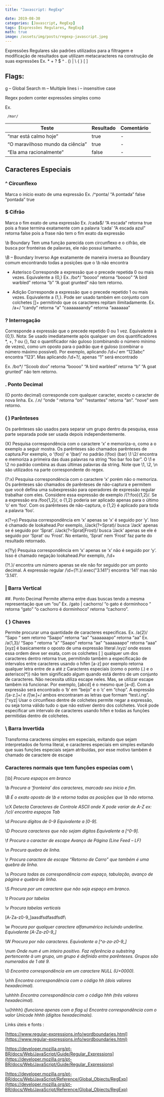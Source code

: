 ```yaml
---
title: "Javascript: RegExp"

date: 2019-08-30
categories: [Javascript, RegExp]
tags: [Expressões Regulares, RegExp]
math: true
image: /assets/img/posts/regexp-javascript.jpeg
---
```


Expressões Regulares são padrões utilizados para a filtragem e modificação de resultados que utilizam metacaracteres na construção de suas expressões
Ex. \* + ? $ ^ . () | \ { } [ ]

## Flags:

g – Global Search
m – Multiple lines
i – insensitive case

Regex podem conter expressões simples como

Ex.

```Regexp
 /mar/
```

| Teste                            | Resultado | Comentário |
| -------------------------------- | --------- | ---------- |
| “mar está calmo hoje”            | true      | -          |
| “O maravilhoso mundo da ciência” | true      | -          |
| “Ela ama racionalmente”          | false     | -          |

## Caracteres Especiais

### ^ Circunflexo

Marca o início exato de uma expressão
Ex. /^ponta/
“A pontada” false
“pontada” true

### $ Cifrão

Marca o fim exato de uma expressão Ex. /cada$/
“A escada“ retorna true pois a frase termina exatamente com a palavra ‘cada’
“A escada azul” retorna false pois a frase não tem o fim exato da expressão

\b Boundary
Tem uma função parecida com circunflexo e o cifrão, ele busca por fronteiras de palavras, ele não possui tamanho.

\B – Boundary Inverso
Age exatamente de maneira inversa ao Boundary comum encontrando todas a posições que o \b não encontra

- Asterisco
  Corresponde a expressão que o precede repetida 0 ou mais vezes. Equivalente a {0,} Ex. /bo\*/
  “boooo” retorna “boooo”
  “A bird warbled” retorna “b”
  “A goat grunted” não tem retorno.

* Adição
  Corresponde a expressão que o precede repetido 1 ou mais vezes. Equivalente a {1,}. Pode ser usado também em conjunto com colchetes []+ permitindo que os caracteres repitam ilimitadamente. Ex. /a+/
  “candy” retorna “a”
  “caaaaaaandy” retorna “aaaaaaa”

### ? Interrogação

Corresponde a expressão que o precede repetido 0 ou 1 vez. Equivalente à {0,1}.
Nota: Se usado imediatamente após qualquer um dos quantificadores \*, +, ? ou {}, faz o quantificador não guloso (combinando o número mínimo de vezes), como um oposto para o padrão que é guloso (combinar o número máximo possível). Por exemplo, aplicando /\d+/ em “123abc” encontra “123”. Mas aplicando /\d+?/, apenas “1” será encontrado

Ex. /bo\*/
“Scoob doo” retorna “boooo”
“A bird warbled” retorna “b”
“A goat grunted” não tem retorno.

### . Ponto Decimal

(O ponto decimal) corresponde com qualquer caracter, exceto o caracter de nova linha. Ex. /.n/
“onde “ retorna “on”
“restantes” retorna “an”.
“nove” sem retorno.

### ( ) Parênteses

Os parênteses são usados para separar um grupo dentro da pesquisa, essa parte separada pode ser usada depois independentemente.

(X) Pesquisa correspondência com o caractere ‘x’ e memoriza-o, como a o exemplo a seguir mostra. Os parênteses são chamados parênteses de captura.Por exemplo, o ‘(foo)’ e ‘(bar)’ no padrão /(foo) (bar) \1 \2/ encontra e memoriza a primeira das duas palavras na string “foo bar foo bar”. O \1 e \2 no padrão combina as duas últimas palavras da string. Note que \1, \2, \n são utilizados na parte correspondente do regex.

(?:x) Pesquisa correspondência com o caractere ‘x’ porém não o memoriza. Os parênteses são chamados de parênteses de não-captura e permitem que você defina uma subexpressão para operadores de expressão regular trabalhar com eles. Considere essa expressão de exemplo /(?:foo){1,2}/. Se a expressão era /foo{1,2}/, o {1,2} poderia ser aplicado apenas para o último ‘o’ em ‘foo’. Com os parênteses de não-captura, o {1,2} é aplicado para toda a palavra ‘foo’.

x(?=y) Pesquisa correspondência em ‘x’ apenas se ‘x’ é seguido por ‘y’. Isso é chamado de lookahead.Por exemplo, /Jack(?=Sprat)/ busca ‘Jack’ apenas se é seguido por ‘Sprat’. /Jack(?=Sprat|Frost)/ busca ‘Jack’ apenas se ele é seguido por ‘Sprat’ ou ‘Frost’. No entanto, ‘Sprat’ nem ‘Frost’ faz parte do resultado retornado.

x(?!y) Pesquisa correspondência em ‘x’ apenas se ‘x’ não é seguido por ‘y’. Isso é chamado negação lookahead.Por exemplo, /\d+

(?!\.)/ encontra um número apenas se ele não for seguido por um ponto decimal. A expressão regular /\d+(?!\.)/.exec("3.141") encontra ‘141’ mas não ‘3.141’.

### | Barra Vertical

##. Ponto Decimal
Permite alterna entre duas buscas tendo a mesma representação que um “ou” Ex. /gato | cachorro/
“o gato é dorminhoco “ retorna “gato”
“o cachorro é dorminhoco” retorna “cachorro”.

### { } Chaves

Permite procurar uma quantidade de caracteres especificas. Ex. /a{2}/
“Sapo “ sem retorno
“Saapo” retorna “aa”
“saaaaaapo” retorna “aa” Ex. /a{1,3}/
“Sapo “ retorna “a”
“Saapo” retorna “aa”
“saaaaaapo” retorna “aaa”
[xyz] é basicamente o oposto de uma expressão literal /xyz/ onde esses essa ordem deve ser exata, com os colchetes [ ] qualquer um dos caracteres dentro retorna true, permitindo também a especificação de intervalos entre caracteres usando o hífen [a-z] por exemplo retorna qualquer letra entre de a até z
Caracteres especiais (como o ponto (.) e o asterisco(\*)) não tem significado algum quando está dentro de um conjunto de caracteres. Não necessita utiliza escape neles. Mas, se utilizar escape também irá funcionar. Por exemplo, [abcd] é o mesmo que [a-d]. Com a expressão será encontrado o ‘b’ em “beijo” e o ‘c’ em “chop”. A expressão /[a-z.]+/ e /[\w.]+/ ambos encontraram as letras que formam “test.i.ng”.
[^xyz] Usar o circunflexo dentre de colchetes permite negar a expressão, ou seja torna válido tudo o que não estiver dentro dos colchetes.
Você pode especificar um intervalo de caracteres usando hífen e todas as funções permitidas dentro de colchetes.

### \ Barra Invertida

Transforma caracteres simples em especiais, evitando que sejam interpretados de forma literal, e caracteres especiais em simples evitando que suas funções especiais sejam atribuídas, por esse motivo também é chamado de caractere de escape

### Caracteres normais que tem funções especias com \

[\b] _Procura espaços em branco_

\b _Procura a ‘fronteira’ dos caracteres, marcado seu inicio e fim._

\B _É o exato oposto de \b e retorna todas as posições que \b não retorna._

\cX _Detecta Caracteres de Controle ASCII onde X pode variar de A-Z ex: /\cI/ encontra espaços Tab_

\d _Procura dígitos de 0-9 Equivalente a [0-9]._

\D _Procura caracteres que não sejam dígitos Equivalente a [^0-9]._

\f _Procura o caracter de escape Avanço de Página (Line Feed – LF)_

\n _Procura quebra de linha._

\r _Procura caractere de escape “Retorno de Carro” que também é uma quebra de linha._

\s _Procura todas as correspondência com espaço, tabulação, avanço de página e quebra de linha._

\S _Procura por um caractere que não seja espaço em branco._

\t _Procura por tabelas_

\v _Procura tabelas verticais_

[A-Za-z0-9_]aasdfsdfasdfsdf\

\w _Procura por qualquer caractere alfanumérico incluindo underline. Equivalente [A-Za-z0-9\_]_

\W _Procura por não caracteres. Equivalente a [^a-za-z0-9\_]_

\num _Onde num é um inteiro positivo. Faz referência a substring pertencente à um grupo, um grupo é definido entre parênteses.
Grupos são numerados de 1 até 9._

\0 _Encontra correspondência em um caractere NULL (U+0000)._

\xhh _Encontra correspondência com o código hh (dois valores hexadecimal)._

\uhhhh _Encontra correspondência com o código hhh (três valores hexadecimal)._

\u{hhhh} _(funciona apenas com a flag u) Encontra correspondência com o valor Unicode hhhh (dígitos hexadecimais)._

Links úteis e fonts :

[https://www.regular-expressions.info/wordboundaries.html](https://www.regular-expressions.info/wordboundaries.html)

[https://developer.mozilla.org/pt-BR/docs/Web/JavaScript/Guide/Regular_Expressions](https://developer.mozilla.org/pt-BR/docs/Web/JavaScript/Guide/Regular_Expressions)

[https://developer.mozilla.org/pt-BR/docs/Web/JavaScript/Reference/Global_Objects/RegExp](https://developer.mozilla.org/pt-BR/docs/Web/JavaScript/Reference/Global_Objects/RegExp)

```

```
